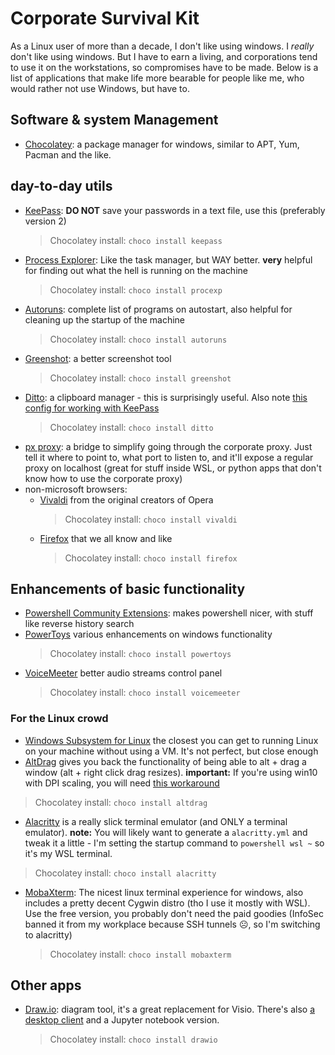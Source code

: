 # Corporate Survival Kit

As a Linux user of more than a decade, I don't like using windows. I *really* don't like using windows. But I have to earn a living, and corporations tend to use it on the workstations, so compromises have to be made. Below is a list of applications that make life more bearable for people like me, who would rather not use Windows, but have to.

## Software & system Management
* [Chocolatey](https://chocolatey.org): a package manager for windows, similar to APT, Yum, Pacman and the like.

## day-to-day utils
* [KeePass](https://keepass.info): **DO NOT** save your passwords in a text file, use this (preferably version 2)
  > Chocolatey install: `choco install keepass`
* [Process Explorer](https://docs.microsoft.com/en-us/sysinternals/downloads/process-explorer): Like the task manager, but WAY better. **very** helpful for finding out what the hell is running on the machine
  > Chocolatey install: `choco install procexp`
* [Autoruns](https://docs.microsoft.com/en-us/sysinternals/downloads/autoruns): complete list of programs on autostart, also helpful for cleaning up the startup of the machine
  > Chocolatey install: `choco install autoruns `
* [Greenshot](https://getgreenshot.org): a better screenshot tool
  > Chocolatey install: `choco install greenshot`
* [Ditto](https://ditto-cp.sourceforge.io): a clipboard manager - this is surprisingly useful. Also note [this config for working with KeePass](https://superuser.com/questions/482305/prevent-ditto-from-copying-in-keepass)
  > Chocolatey install: `choco install ditto`
* [px proxy](https://github.com/genotrance/px): a bridge to simplify going through the corporate proxy. Just tell it where to point to, what port to listen to, and it'll expose a regular proxy on localhost (great for stuff inside WSL, or python apps that don't know how to use the corporate proxy)
* non-microsoft browsers:
  * [Vivaldi](https://vivaldi.com) from the original creators of Opera
    > Chocolatey install: `choco install vivaldi`
  * [Firefox](https://www.mozilla.org/en-US/firefox/) that we all know and like
    > Chocolatey install: `choco install firefox`

## Enhancements of basic functionality
* [Powershell Community Extensions](https://github.com/Pscx/Pscx): makes powershell nicer, with stuff like reverse history search
* [PowerToys](https://github.com/microsoft/PowerToys) various enhancements on windows functionality
  > Chocolatey install: `choco install powertoys`
* [VoiceMeeter](https://www.vb-audio.com/Voicemeeter/) better audio streams control panel
  > Chocolatey install: `choco install voicemeeter`
  
### For the Linux crowd
* [Windows Subsystem for Linux](https://docs.microsoft.com/en-us/windows/wsl/install-win10) the closest you can get to running Linux on your machine without using a VM. It's not perfect, but close enough
* [AltDrag](https://stefansundin.github.io/altdrag/) gives you back the functionality of being able to alt + drag a window (alt + right click drag resizes). **important:** If you're using win10 with DPI scaling, you will need [this workaround](https://github.com/stefansundin/altdrag/issues/7#issuecomment-667418224)
> Chocolatey install: `choco install altdrag`
* [Alacritty](https://github.com/alacritty/alacritty) is a really slick terminal emulator (and ONLY a terminal emulator). **note:** You will likely want to generate a `alacritty.yml` and tweak it a little - I'm setting the startup command to `powershell wsl ~` so it's my WSL terminal.
> Chocolatey install: `choco install alacritty`
* [MobaXterm](https://mobaxterm.mobatek.net): The nicest linux terminal experience for windows, also includes a pretty decent Cygwin distro (tho I use it mostly with WSL). Use the free version, you probably don't need the paid goodies (InfoSec banned it from my workplace because SSH tunnels ☹️, so I'm switching to alacritty)
  > Chocolatey install: `choco install mobaxterm`

## Other apps
* [Draw.io](https://www.draw.io): diagram tool, it's a great replacement for Visio. There's also [a desktop client](https://github.com/jgraph/drawio-desktop/releases) and a Jupyter notebook version.
  > Chocolatey install: `choco install drawio`

